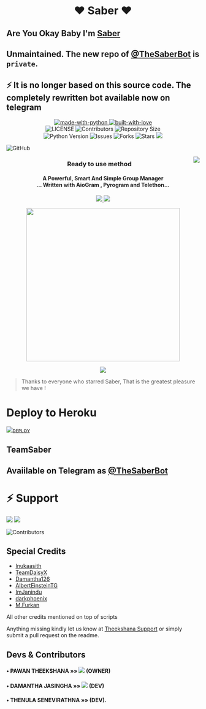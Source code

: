 <h1 align="center"><b><b>❤️ Saber ❤️</b></b></h1>

##  Are You Okay Baby I'm [Saber](https://t.me/TheSaberbot) 
 
## Unmaintained. The new repo of [@TheSaberBot](https://t.me/TheSaberbot) is `private`. 

## ⚡ It is no longer based on this source code. The completely rewritten bot available now on telegram

<p align="center">
    <a href="https://python.org">
        <img src="http://forthebadge.com/images/badges/made-with-python.svg" alt="made-with-python">
    </a>
    <a href="https://GitHub.com/Sadew451">
        <img src="http://ForTheBadge.com/images/badges/built-with-love.svg" alt="built-with-love">
    </a> <br>
    <img src="https://img.shields.io/github/license/Imtheekshana126/saber-bot?style=for-the-badge&logo=appveyor" alt="LICENSE">
    <img src="https://img.shields.io/github/contributors/Imtheekshana126/saber-bot?style=for-the-badge&logo=appveyor" alt="Contributors">
    <img src="https://img.shields.io/github/repo-size/Imtheekshana126/saber-bot?style=for-the-badge&logo=appveyor" alt="Repository Size"> <br>
    <img src="https://img.shields.io/badge/python-3.9-green?style=for-the-badge&logo=appveyor" alt="Python Version">
    <img src="https://img.shields.io/github/issues/Imtheekshana126/saber-bot?style=for-the-badge&logo=appveyor" alt="Issues">
    <img src="https://img.shields.io/github/forks/Imtheekshana126/saber-bot?style=for-the-badge&logo=appveyor" alt="Forks">
    <img src="https://img.shields.io/github/stars/Imtheekshana126/saber-bot?style=for-the-badge&logo=appveyor" alt="Stars">
    <a href="https://pypi.org/project/Telethon/"> <img src="https://img.shields.io/pypi/v/telethon?color=yellow&label=telethon&logo=python&logoColor=green&style=for-the-badge" /></a>
</p>

![GitHub](https://img.shields.io/github/license/ptheekshana105/saber-bot)


<img align="right" src="https://emojipedia-us.s3.dualstack.us-west-1.amazonaws.com/thumbs/120/apple/155/open-book_1f4d6.png">

<h3 align="center"> 
    Ready to use method
</h3>

<h4 align="center">A Powerful, Smart And Simple Group Manager <br> ... Written with AioGram , Pyrogram and Telethon...</h4>
<p align='center'>
  <a href="https://www.python.org/" alt="made-with-python"> <img src="https://img.shields.io/badge/Made%20with-Python-1f425f.svg?style=flat-square&logo=python&color=blue" /> </a>
  <a href="https://github.com/imtheekshana126/saber-bot/graphs/commit-activity" alt="Maintenance"> <img src="https://img.shields.io/badge/Maintained%3F-yes-green.svg?style=flat-square" /> </a>
</p>

<p align="center"><a href="https://t.me/NatsukiSupport_Official"><img src="https://telegra.ph/file/e381a63724b094bbf4456.jpg" width="400"></a></p>
<p align="center">
    <a href="https://github.com/ptheekshana105/saber-bot/commits/SadewJayasekara"> <img src="https://img.shields.io/github/last-commit/ptheekshana105/saber-bot?color=brown&logo=github&logoColor=green&style=for-the-badge" /></a>
  
</p>

> Thanks to everyone who starred Saber, That is the greatest pleasure we have !

# Deploy to Heroku

[![ᴅᴇᴘʟᴏʏ](https://www.herokucdn.com/deploy/button.svg)](https://heroku.com/deploy?template=https://github.com/ptheekshana105/saber-bot)

## TeamSaber

## Avaiilable on Telegram as [@TheSaberBot](https://t.me/thesaberbot)


# ⚡ Support
<a href="https://t.me/Theekshana_Support"><img src="https://img.shields.io/badge/Join-Telegram%20Channel-red.svg?logo=Telegram"></a>
<a href="https://t.me/TheekshanaOfficial"><img src="https://img.shields.io/badge/Join-Telegram%20Group-blue.svg?logo=telegram"></a>


![Contributors](https://contrib.rocks/image?repo=Imtheekshana126/saber-bot)

## Special Credits
- [Inukaasith](https://gitlab.com/inukaasith)
- [TeamDaisyX](https://github.com/TeamDaisyX)
- [Damantha126](https://github.com/Damantha126)
- [AlbertEinsteinTG](https://github.com/AlbertEinsteinTG)
- [ImJanindu](https://github.com/ImJanindu) 
- [darkphoenix](https://github.com/darkphoenix2601) 
- [M.Furkan](https://github.com/muhammedfurkan)

All other credits mentioned on top of scripts

Anything missing kindly let us know at [Theekshana Support](https://t.me/Theekshana_Support) or simply submit a pull request on the readme.

## Devs & Contributors

#### • PAWAN THEEKSHANA    »»  <a href="https://github.com/pTheekshana105" alt="PAWAN THEEKSHANA"> <img src="https://img.shields.io/badge/PAWAN THEEKSHANA-90302f?logo=github" /></a> (OWNER)
#### • DAMANTHA JASINGHA  »»  <a href="https://github.com/DAMANTHA126" alt="DAMANTHAJASINGHA"> <img src="https://img.shields.io/badge/DAMANTHA126-82CAFA?logo=github" /></a> (DEV)
#### • THENULA SENEVIRATHNA »»  <a href="https://T.me/Thenula66" alt="THENULA SENEVIRATHNA"></a> (DEV).
 
